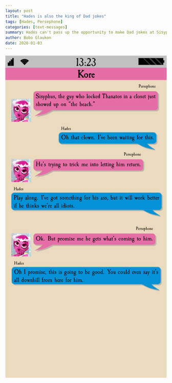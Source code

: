 ```yaml
---
layout: post
title: "Hades is also the king of Dad jokes"
tags: [Hades, Persephone]
categories: [text-messages]
summary: Hades can't pass up the opportunity to make Dad jokes at Sisyphus expense, and really Sisyphus deserves it.
author: Bobo Glaukon
date: 2020-01-03
---
```


![Hades makes a dad joke](/assets/img/sisyphus-2.png)

